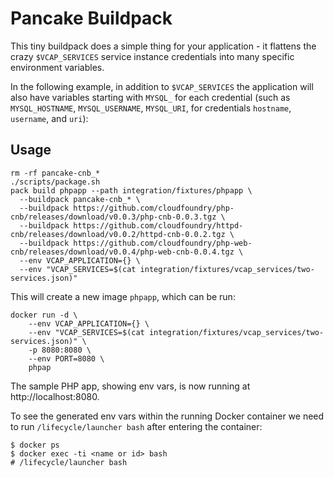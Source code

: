 # Pancake Buildpack

This tiny buildpack does a simple thing for your application - it flattens the crazy `$VCAP_SERVICES` service instance credentials into many specific environment variables.

In the following example, in addition to `$VCAP_SERVICES` the application will also have variables starting with `MYSQL_` for each credential (such as `MYSQL_HOSTNAME`, `MYSQL_USERNAME`, `MYSQL_URI`, for credentials `hostname`, `username`, and `uri`):

## Usage

```plain
rm -rf pancake-cnb_*
./scripts/package.sh
pack build phpapp --path integration/fixtures/phpapp \
  --buildpack pancake-cnb_* \
  --buildpack https://github.com/cloudfoundry/php-cnb/releases/download/v0.0.3/php-cnb-0.0.3.tgz \
  --buildpack https://github.com/cloudfoundry/httpd-cnb/releases/download/v0.0.2/httpd-cnb-0.0.2.tgz \
  --buildpack https://github.com/cloudfoundry/php-web-cnb/releases/download/v0.0.4/php-web-cnb-0.0.4.tgz \
  --env VCAP_APPLICATION={} \
  --env "VCAP_SERVICES=$(cat integration/fixtures/vcap_services/two-services.json)"
```

This will create a new image `phpapp`, which can be run:

```plain
docker run -d \
    --env VCAP_APPLICATION={} \
    --env "VCAP_SERVICES=$(cat integration/fixtures/vcap_services/two-services.json)" \
    -p 8080:8080 \
    --env PORT=8080 \
    phpap
```

The sample PHP app, showing env vars, is now running at http://localhost:8080.

To see the generated env vars within the running Docker container we need to run `/lifecycle/launcher bash` after entering the container:

```plain
$ docker ps
$ docker exec -ti <name or id> bash
# /lifecycle/launcher bash
```
